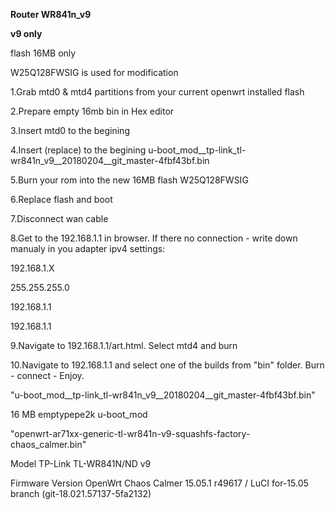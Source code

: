 <b>Router WR841n_v9</b>

<b>v9 only</b>
<p>
flash 16MB only<p>
<p>
W25Q128FWSIG is used for modification<p>

1.Grab mtd0 & mtd4 partitions from your current openwrt installed flash<p>
2.Prepare empty 16mb bin in Hex editor<p>
3.Insert mtd0 to the begining<p>
4.Insert (replace) to the begining u-boot_mod__tp-link_tl-wr841n_v9__20180204__git_master-4fbf43bf.bin<p>
5.Burn your rom into the new 16MB flash W25Q128FWSIG<p>
6.Replace flash and boot<p>
7.Disconnect wan cable<p>
8.Get to the 192.168.1.1 in browser. If there no connection - write down manualy in you adapter ipv4 settings:<p>

192.168.1.X<p>
255.255.255.0<p>
192.168.1.1<p>
<p>
192.168.1.1<p>
9.Navigate to 192.168.1.1/art.html. Select mtd4 and burn<p>
10.Navigate to 192.168.1.1 and select one of the builds from "bin" folder. Burn - connect - Enjoy.<p>
<p>
"u-boot_mod__tp-link_tl-wr841n_v9__20180204__git_master-4fbf43bf.bin"<p>
16 MB emptypepe2k u-boot_mod<p>
<p>
"openwrt-ar71xx-generic-tl-wr841n-v9-squashfs-factory-chaos_calmer.bin"<p>
Model	TP-Link TL-WR841N/ND v9<p>
Firmware Version	OpenWrt Chaos Calmer 15.05.1 r49617 / LuCI for-15.05 branch (git-18.021.57137-5fa2132)<p>